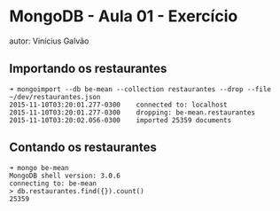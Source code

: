 # MongoDB - Aula 01 - Exercício
autor: Vinícius Galvão

## Importando os restaurantes

```
➜ mongoimport --db be-mean --collection restaurantes --drop --file ~/dev/restaurantes.json
2015-11-10T03:20:01.277-0300	connected to: localhost
2015-11-10T03:20:01.277-0300	dropping: be-mean.restaurantes
2015-11-10T03:20:02.056-0300	imported 25359 documents
```

## Contando os restaurantes

```   
➜ mongo be-mean
MongoDB shell version: 3.0.6
connecting to: be-mean
> db.restaurantes.find({}).count()
25359
```
